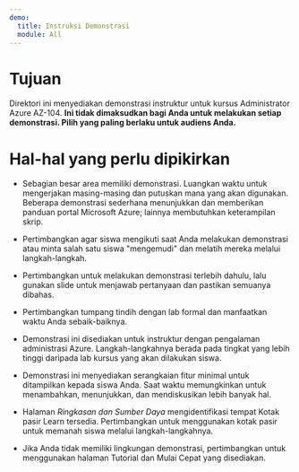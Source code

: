 ```yaml
---
demo:
  title: Instruksi Demonstrasi
  module: All
---
```


# Tujuan

Direktori ini menyediakan demonstrasi instruktur untuk kursus Administrator Azure AZ-104. **Ini tidak dimaksudkan bagi Anda untuk melakukan setiap demonstrasi. Pilih yang paling berlaku untuk audiens Anda.**

# Hal-hal yang perlu dipikirkan

- Sebagian besar area memiliki demonstrasi. Luangkan waktu untuk mengerjakan masing-masing dan putuskan mana yang akan digunakan. Beberapa demonstrasi sederhana menunjukkan dan memberikan panduan portal Microsoft Azure; lainnya membutuhkan keterampilan skrip.

- Pertimbangkan agar siswa mengikuti saat Anda melakukan demonstrasi atau minta salah satu siswa "mengemudi" dan melatih mereka melalui langkah-langkah.

- Pertimbangkan untuk melakukan demonstrasi terlebih dahulu, lalu gunakan slide untuk menjawab pertanyaan dan pastikan semuanya dibahas.

- Pertimbangkan tumpang tindih dengan lab formal dan manfaatkan waktu Anda sebaik-baiknya.

- Demonstrasi ini disediakan untuk instruktur dengan pengalaman administrasi Azure. Langkah-langkahnya berada pada tingkat yang lebih tinggi daripada lab kursus yang akan dilakukan siswa.

- Demonstrasi ini menyediakan serangkaian fitur minimal untuk ditampilkan kepada siswa Anda. Saat waktu memungkinkan untuk menambahkan, menunjukkan, dan mendiskusikan lebih banyak hal.

- Halaman *Ringkasan dan Sumber Daya* mengidentifikasi tempat Kotak pasir Learn tersedia. Pertimbangkan untuk menggunakan kotak pasir untuk memanah siswa melalui langkah-langkahnya.

- Jika Anda tidak memiliki lingkungan demonstrasi, pertimbangkan untuk menggunakan halaman Tutorial dan Mulai Cepat yang disediakan. 
